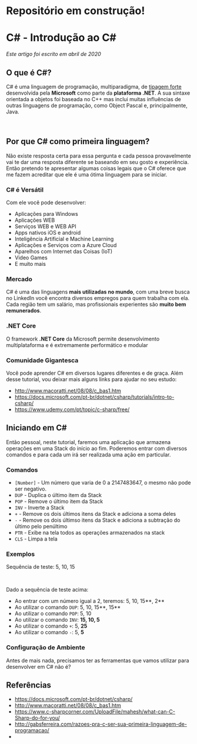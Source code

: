 # Repositório em construção!

# C# - Introdução ao C# 
*Este artigo foi escrito em abril de 2020*

## O que é C#?

C# é uma linguagem de programação, multiparadigma, de [tipagem forte](https://github.com/Go-Horse-Coding/programming-concepts-tutorial/blob/master/Concepts/typing.md)
desenvolvida pela **Microsoft** como parte da **plataforma .NET**. A sua sintaxe orientada a objetos foi baseada no C++ mas inclui muitas influências de outras linguagens
de programação, como Object Pascal e, principalmente, Java.

<br>

## Por que C# como primeira linguagem?

Não existe resposta certa para essa pergunta e cada pessoa provavelmente vai te dar uma resposta diferente se baseando em seu gosto e experiência. 
Então pretendo te apresentar algumas coisas legais que o C# oferece que me fazem acreditar que ele é uma ótima linguagem para se iniciar.

### C# é Versátil

Com ele você pode desenvolver:
* Aplicações para Windows
* Aplicações WEB
* Serviços WEB e WEB API
* Apps nativos iOS e android
* Inteligência Artificial e Machine Learning
* Aplicações e Serviços com a Azure Cloud
* Aparelhos com Internet das Coisas (IoT) 
* Video Games
* E muito mais
	
### Mercado

C# é uma das linguagens **mais utilizadas no mundo**, com uma breve busca no LinkedIn você encontra diversos empregos para quem trabalha com ela.
Cada região tem um salário, mas profissionais experientes são **muito bem remunerados**.

### .NET Core

O framework **.NET Core** da Microsoft permite desenvolvimento multiplataforma e é extremamente performático e modular

### Comunidade Gigantesca

Você pode aprender C# em diversos lugares diferentes e de graça. Além desse tutorial, vou deixar mais alguns links para ajudar no seu estudo:
* http://www.macoratti.net/08/08/c_bas1.htm
* https://docs.microsoft.com/pt-br/dotnet/csharp/tutorials/intro-to-csharp/
* https://www.udemy.com/pt/topic/c-sharp/free/

## Iniciando em C#

Então pessoal, neste tutorial, faremos uma aplicação que armazena operações em uma Stack do início ao fim. Poderemos entrar com diversos comandos e para cada um irá ser realizada uma ação
em particular.

### Comandos

* `[Number]` - Um número que varia de 0 a 2147483647, o mesmo não pode ser negativo.
* `DUP` - Duplica o último item da Stack
* `POP` - Remove o último item da Stack
* `INV` - Inverte a Stack
* `+` - Remove os dois últimos itens da Stack e adiciona a soma deles
* `-` - Remove os dois últimso itens da Stack e adiciona a subtração do último pelo penúltimo
* `PTR` - Exibe na tela todos as operações armazenados na stack
* `CLS` - Limpa a tela

### Exemplos

Sequência de teste: 5, 10, 15

<br>

Dado a sequência de teste acima:

* Ao entrar com um número igual a 2, teremos: 5, 10, 15**, 2**
* Ao utilizar o comando `DUP`: 5, 10, 15**, 15**
* Ao utilizar o comando `POP`: 5, 10
* Ao utilizar o comando `INV`: **15, 10, 5**
* Ao utilizar o comando `+`: 5, **25**
* Ao utilizar o comando `-`: 5, **5**

### Configuração de Ambiente

Antes de mais nada, precisamos ter as ferramentas que vamos utilizar para desenvolver em C# não é?



## Referências

* https://docs.microsoft.com/pt-br/dotnet/csharp/
* http://www.macoratti.net/08/08/c_bas1.htm
* https://www.c-sharpcorner.com/UploadFile/mahesh/what-can-C-Sharp-do-for-you/
* http://gabsferreira.com/razoes-pra-c-ser-sua-primeira-linguagem-de-programacao/
* 

